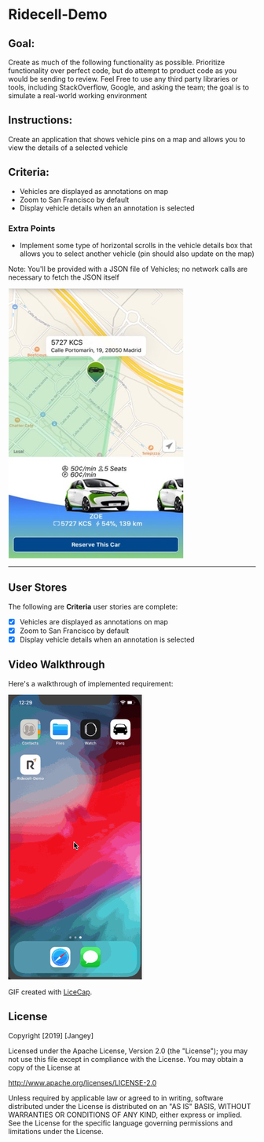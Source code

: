 # Ridecell-Demo


## Goal: 
Create as much of the following functionality as possible. Prioritize functionality over perfect code, but do attempt to product code as you would be sending to review. Feel Free to use any third party libraries or tools, including StackOverflow, Google, and asking the team; the goal is to simulate a real-world working environment 

## Instructions: 
Create an application that shows vehicle pins on a map and allows you to view the details of a selected vehicle 

## Criteria: 
-	Vehicles are displayed as annotations on map
-	Zoom to San Francisco by default
-	Display vehicle details when an annotation is selected

### Extra Points
- Implement some type of horizontal scrolls in the vehicle details box that allows you to select another vehicle (pin should also update on the map) 

Note: You'll be provided with a JSON file of Vehicles; no network calls are necessary to fetch the JSON itself 

![Preview](Preview.jpeg)

<hr>

## User Stores

The following are **Criteria** user stories are complete:

- [x] Vehicles are displayed as annotations on map
- [x] Zoom to San Francisco by default
- [x] Display vehicle details when an annotation is selected

## Video Walkthrough

Here's a walkthrough of implemented requirement:

![Ridecell-Demo](Ridecell-Demo.gif)

GIF created with [LiceCap](http://www.cockos.com/licecap/).

## License

Copyright [2019] [Jangey]

Licensed under the Apache License, Version 2.0 (the "License");
you may not use this file except in compliance with the License.
You may obtain a copy of the License at

http://www.apache.org/licenses/LICENSE-2.0

Unless required by applicable law or agreed to in writing, software
distributed under the License is distributed on an "AS IS" BASIS,
WITHOUT WARRANTIES OR CONDITIONS OF ANY KIND, either express or implied.
See the License for the specific language governing permissions and
limitations under the License.
